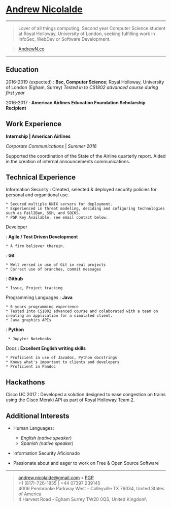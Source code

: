 [Andrew Nicolalde](https://andrewnicolalde.github.io/about/)
============

----

> Lover of all things computing, Second year Computer Science student at Royal Holloway, University of London, seeking fulfilling work in InfoSec, WebDev or Software Development.

> [AndrewN.co](http://andrewn.co/about/)

----

Education
---------

2016-2019 (expected)
:   **Bsc, Computer Science**; Royal Holloway, University of London (Egham, Surrey)
    *Tested in to CS1802 advanced course during first year*

2016-2017
:   **American Airlines Education Foundation Scholarship Recipient**

Work Experience
----------

**Internship | American Airlines**

*Corporate Communications* | *Summer 2016*

Supported the coordination of the State of the Airline quarterly report.
Aided in the creation of internal announcements communications.

Technical Experience
--------------------

Information Security
:   Created, selected & deployed security policies for personal and organitional use.

    * Secured multiple UNIX servers for deployment.
    * Experienced in threat modeling, deciding and cofiguring technologies such as Fail2Ban, SSH, and SOCKS.
    * PGP Key Available, see email contact below.

Developer

:   **Agile / Test Driven Development**
    
    * A firm believer therein.
    
:   **Git**

    * Well versed in use of Git in real projects
    * Correct use of branches, commit messages

:   **Github**

    * Issue, Project tracking

Programming Languages
:   **Java**

    * 6 years programming experience
    * Tested into CS1802 advanced course and colaborated with a team on creating an application for a simulated client.
    * Java graphics APIs

:   **Python**

     * Jupyter Notebooks

Docs
:   **Excellent English writing skills**

    * Proficient in use of Javadoc, Python docstrings
    * Knows what's important to clients and developers
    * Proficient in Pandoc


Hackathons
----------------------------------------

Cisco UC 2017
:    Developed a solution designed to ease congestion on trains using the Cisco Meraki API as part of Royal Holloway Team 2.


Additional Interests
----------------------------------------

* Human Languages:

     * *English (native speaker)*
     * *Spanish (native speaker)*

* Information Security Aficionado

* Passionate about and eager to work on Free & Open Source Software

----

> <andrew.nicolalde@gmail.com> • [PGP](https://pgp.mit.edu/pks/lookup?op=get&search=0xB53712A8C01E0060)\
> +1 (817)-726-1855 | +44 07397 239145\
> 4006 Pembrooke Parkway West - Colleyville TX 76034, United States of America\
> 4 Harvest Road - Egham Surrey TW20 0QS, United Kingdom\
